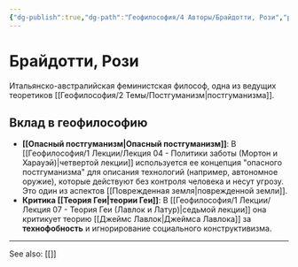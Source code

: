 ```yaml
---
{"dg-publish":true,"dg-path":"Геофилософия/4 Авторы/Брайдотти, Рози","permalink":"/geofilosofiya/4-avtory/brajdotti-rozi/"}
---
```


# Брайдотти, Рози

Итальянско-австралийская феминистская философ, одна из ведущих теоретиков [[Геофилософия/2 Темы/Постгуманизм\|постгуманизма]].

## Вклад в геофилософию
- **[[Опасный постгуманизм\|Опасный постгуманизм]]**: В [[Геофилософия/1 Лекции/Лекция 04 - Политики заботы (Мортон и Харауэй)\|четвертой лекции]] используется ее концепция "опасного постгуманизма" для описания технологий (например, автономное оружие), которые действуют без контроля человека и несут угрозу. Это один из аспектов [[Поврежденная земля\|поврежденной земли]].
- **Критика [[Теория Геи\|теории Геи]]**: В [[Геофилософия/1 Лекции/Лекция 07 - Теория Геи (Лавлок и Латур)\|седьмой лекции]] она критикует теорию [[Джеймс Лавлок\|Джеймса Лавлока]] за **технофобность** и игнорирование социального конструктивизма.






---
See also:
[[]]
